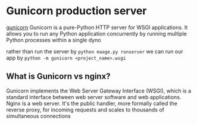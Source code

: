 # Gunicorn production server
[gunicorn](https://gunicorn.org/)
Gunicorn is a pure-Python HTTP server for WSGI applications. It allows you to run any Python application concurrently by running multiple Python processes within a single dyno

rather than run the server by `python maage.py runserver` we can run our app by `python -m gunicorn <project_name>.wsgi`

## What is Gunicorn vs nginx?
Gunicorn implements the Web Server Gateway Interface (WSGI), which is a standard interface between web server software and web applications. Nginx is a web server. It's the public handler, more formally called the reverse proxy, for incoming requests and scales to thousands of simultaneous connections